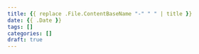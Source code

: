 ```yaml
---
title: {{ replace .File.ContentBaseName "-" " " | title }}
date: {{ .Date }}
tags: []
categories: []
draft: true
---
```

